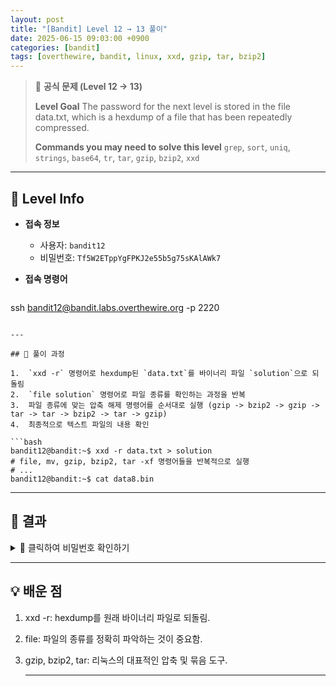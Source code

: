 ```yaml
---
layout: post
title: "[Bandit] Level 12 → 13 풀이"
date: 2025-06-15 09:03:00 +0900
categories: [bandit]
tags: [overthewire, bandit, linux, xxd, gzip, tar, bzip2]
---
```


> 📝 **공식 문제 (Level 12 → 13)**
>
> **Level Goal**
> The password for the next level is stored in the file data.txt, which is a hexdump of a file that has been repeatedly compressed.
>
> **Commands you may need to solve this level**
> `grep`, `sort`, `uniq`, `strings`, `base64`, `tr`, `tar`, `gzip`, `bzip2`, `xxd`

---

## 🔐 Level Info

- **접속 정보**
  - 사용자: `bandit12`
  - 비밀번호: `Tf5W2ETppYgFPKJ2e55b5g75sKAlAWk7`
  
- **접속 명령어**

  ```bash
ssh bandit12@bandit.labs.overthewire.org -p 2220
  ```

---

## 🧪 풀이 과정

1.  `xxd -r` 명령어로 hexdump된 `data.txt`를 바이너리 파일 `solution`으로 되돌림
2.  `file solution` 명령어로 파일 종류를 확인하는 과정을 반복
3.  파일 종류에 맞는 압축 해제 명령어를 순서대로 실행 (gzip -> bzip2 -> gzip -> tar -> tar -> bzip2 -> tar -> gzip)
4.  최종적으로 텍스트 파일의 내용 확인

```bash
bandit12@bandit:~$ xxd -r data.txt > solution
# file, mv, gzip, bzip2, tar -xf 명령어들을 반복적으로 실행
# ...
bandit12@bandit:~$ cat data8.bin
```

---

## 🎯 결과
<details markdown="1">
<summary>👀 클릭하여 비밀번호 확인하기</summary>

```bash
QfSndnhTjJ2w4Tamp2Z22YfA4r233FkI
```

</details>

---

## 💡 배운 점
1. xxd -r: hexdump를 원래 바이너리 파일로 되돌림.
2. file: 파일의 종류를 정확히 파악하는 것이 중요함.
3. gzip, bzip2, tar: 리눅스의 대표적인 압축 및 묶음 도구.

    ---
